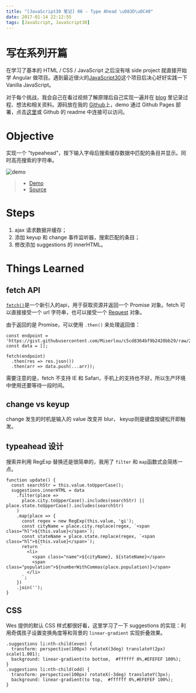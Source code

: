 ```yaml
---
title: "[JavaScript30 笔记] 06 - Type Ahead \uD83D\uDC40"
date: 2017-01-14 22:12:55
tags: [JavaScript, JavaScript30]
---
```


# 写在系列开篇
在学习了基本的 HTML / CSS / JavaScript 之后没有啥 side project 就直接开始学 Angular 做项目。遇到最近很火的[JavaScript30](https://JavaScript30.com)这个项目后决心好好实践一下 Vanilla JavaScript。

对于每个挑战，我会自己在看过视频了解原理后自己实现一遍并在 [blog](https://xg-wang.github.io/tags/JavaScript30/) 里记录过程、想法和相关资料。源码放在我的 [Github](https://github.com/xg-wang/JavaScript30)上，demo 通过 Github Pages 部署，点击[这里](https://xg-wang.github.io/JavaScript30/)或 Github 的 readme 中连接可以访问。

# Objective
实现一个 "typeahead"，按下输入字母后搜索缓存数据中匹配的条目并显示。同时高亮搜索的字符串。
<!-- more -->
![demo](./JavaScript30-笔记-06-Type-Ahead-👀/typeahead-demo.gif)

> - [Demo](https://xg-wang.github.io/JavaScript30/06%20-%20Type%20Ahead/)
> - [Source](https://github.com/xg-wang/JavaScript30/blob/master/06%20-%20Type%20Ahead/index.html)

# Steps
1. ajax 请求数据并缓存；
2. 添加 keyup 和 change 事件监听器，搜索匹配的条目；
3. 修改添加 suggestions 的 innerHTML。

# Things Learned
## fetch API
[`fetch()`](https://developer.mozilla.org/en-US/docs/Web/API/WindowOrWorkerGlobalScope/fetch)是一个新引入的api，用于获取资源并返回一个 Promise 对象。fetch 可以直接接受一个 url 字符串，也可以接受一个 [Request](https://developer.mozilla.org/en-US/docs/Web/API/Request) 对象。

由于返回的是 Promise，可以使用 `.then()` 来处理返回值：

```
const endpoint = 'https://gist.githubusercontent.com/Miserlou/c5cd8364bf9b2420bb29/raw/2bf258763cdddd704f8ffd3ea9a3e81d25e2c6f6/cities.json';
const data = [];

fetch(endpoint)
  .then(res => res.json())
  .then(arr => data.push(...arr));
```

需要注意的是，fetch 不支持 IE 和 Safari，手机上的支持也不好，所以生产环境中使用还要等待一段时间。

## change vs keyup
change 发生的时机是输入的 value 改变并 blur， keyup则是键盘按键松开即触发。

## typeahead 设计
搜索并利用 RegExp 替换还是很简单的，我用了 `filter` 和 `map`函数式会简练一点。
```
function update() {
  const searchStr = this.value.toUpperCase();
  suggestions.innerHTML = data
    .filter(place => 
      place.city.toUpperCase().includes(searchStr) || place.state.toUpperCase().includes(searchStr)
    )
    .map(place => {
      const regex = new RegExp(this.value, 'gi');
      const cityName = place.city.replace(regex, `<span class="hl">${this.value}</span>`);
      const stateName = place.state.replace(regex, `<span class="hl">${this.value}</span>`);    
      return `
        <li>
          <span class="name">${cityName}, ${stateName}</span>
          <span class="population">${numberWithCommas(place.population)}</span>
        </li>
      `; 
    })
    .join('');
}
```

## CSS
Wes 提供的默认 CSS 样式都很好看，这里学习了一下 suggestions 的实现：利用奇偶孩子设置变换角度等和背景的 `linear-gradient` 实现折叠效果。
```
.suggestions li:nth-child(even) {
  transform: perspective(100px) rotateX(3deg) translateY(2px) scale(1.001);
  background: linear-gradient(to bottom,  #ffffff 0%,#EFEFEF 100%);
}
.suggestions li:nth-child(odd) {
  transform: perspective(100px) rotateX(-3deg) translateY(3px);
  background: linear-gradient(to top,  #ffffff 0%,#EFEFEF 100%);
}
```

